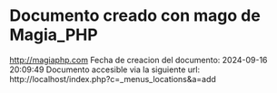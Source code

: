 # Documento creado con mago de Magia_PHP 
http://magiaphp.com 
Fecha de creacion del documento: 2024-09-16 20:09:49 
Documento accesible via la siguiente url:  
http://localhost/index.php?c=_menus_locations&a=add 

